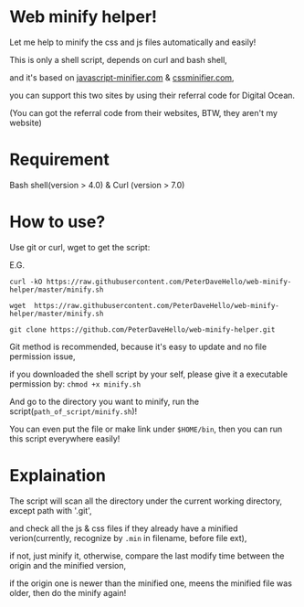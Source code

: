 Web minify helper!
========

Let me help to minify the css and js files automatically and easily!

This is only a shell script, depends on curl and bash shell,

and it's based on [javascript-minifier.com](http://javascript-minifier.com) & [cssminifier.com](http://cssminifier.com),

you can support this two sites by using their referral code for Digital Ocean.

(You can got the referral code from their websites, BTW, they aren't my website)

Requirement
========
Bash shell(version > 4.0) & Curl (version > 7.0)

How to use?
========
Use git or curl, wget to get the script:

E.G.

`curl -kO https://raw.githubusercontent.com/PeterDaveHello/web-minify-helper/master/minify.sh` 

`wget  https://raw.githubusercontent.com/PeterDaveHello/web-minify-helper/master/minify.sh` 

`git clone https://github.com/PeterDaveHello/web-minify-helper.git`

Git method is recommended, because it's easy to update and no file permission issue,

if you downloaded the shell script by your self, please give it a executable permission by:
`chmod +x minify.sh`

And go to the directory you want to minify, run the script(`path_of_script/minify.sh`)!

You can even put the file or make link under `$HOME/bin`, then you can run this script everywhere easily!

Explaination
========
The script will scan all the directory under the current working directory, except path with '.git',

and check all the js & css files if they already have a minified verion(currently, recognize by `.min` in filename, before file ext),

if not, just minify it, otherwise, compare the last modify time between the origin and the minified version,

if the origin one is newer than the minified one, meens the minified file was older, then do the minify again!
